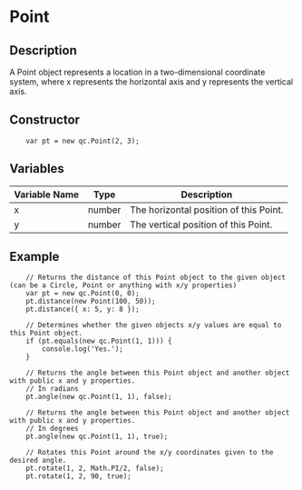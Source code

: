 # Point

## Description
A Point object represents a location in a two-dimensional coordinate system, where x represents the horizontal axis and y represents the vertical axis.

## Constructor
````
	var pt = new qc.Point(2, 3);
````

## Variables
| Variable Name      |   Type       |  Description           |
| ------------- |-------------|-------------|
| x | number | The horizontal position of this Point. |
| y | number | The vertical position of this Point. |

## Example
````
	// Returns the distance of this Point object to the given object (can be a Circle, Point or anything with x/y properties)
	var pt = new qc.Point(0, 0);
	pt.distance(new Point(100, 50));
	pt.distance({ x: 5, y: 8 });

	// Determines whether the given objects x/y values are equal to this Point object.
	if (pt.equals(new qc.Point(1, 1))) {
		console.log('Yes.');
	}

	// Returns the angle between this Point object and another object with public x and y properties.
	// In radians
	pt.angle(new qc.Point(1, 1), false);

	// Returns the angle between this Point object and another object with public x and y properties.
	// In degrees
	pt.angle(new qc.Point(1, 1), true);

	// Rotates this Point around the x/y coordinates given to the desired angle.
	pt.rotate(1, 2, Math.PI/2, false);
	pt.rotate(1, 2, 90, true);
````

